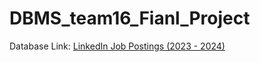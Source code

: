 # DBMS_team16_Fianl_Project

Database Link: [LinkedIn Job Postings (2023 - 2024)](https://www.kaggle.com/datasets/arshkon/linkedin-job-postings)
